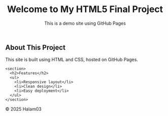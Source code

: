 <!DOCTYPE html>
<html lang="en">
<head>
  <meta charset="UTF-8" />
  <meta name="viewport" content="width=device-width, initial-scale=1.0" />
  <link rel="stylesheet" href="style.css" />
</head>
<body>
  <header>
    <h1>Welcome to My HTML5 Final Project</h1>
    <p>This is a demo site using GitHub Pages</p>
  </header>

  <main>
    <section>
      <h2>About This Project</h2>
      <p>This site is built using HTML and CSS, hosted on GitHub Pages.</p>
    </section>

    <section>
      <h2>Features</h2>
      <ul>
        <li>Responsive layout</li>
        <li>Clean design</li>
        <li>Easy deployment</li>
      </ul>
    </section>
  </main>

  <footer>
    <p>© 2025 Halam03</p>
  </footer>
</body>
</html>
